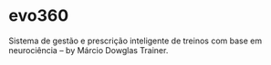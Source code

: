 # evo360
Sistema de gestão e prescrição inteligente de treinos com base em neurociência – by Márcio Dowglas Trainer.
